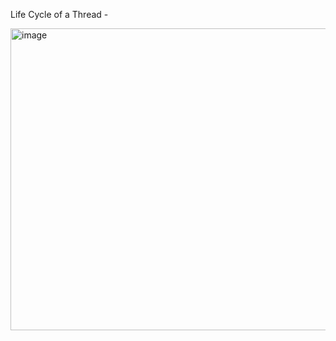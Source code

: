 Life Cycle of a Thread -


<img width="815" height="483" alt="image" src="https://github.com/user-attachments/assets/b7af599f-1e87-4d4b-9865-18b3a2616ee3" />
